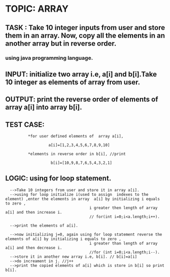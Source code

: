 # TOPIC: ARRAY
## TASK :  Take 10 integer inputs from user and store them in an array. Now, copy all the elements in an another array but in reverse order.

### using java programming language.
 ## INPUT: initialize two array i.e, a[i] and b[i].Take 10 integer as elements of array from user.
 
 ## OUTPUT: print the reverse order of elements of array a[i] into array b[i].
 
 ## TEST CASE:
              *for user defined elements of  array a[i],
                       
                       a[i]=[1,2,3,4,5,6,7,8,9,10]
               
              *elements in reverse order in b[i], //print
                        
                        b[i]=[10,9,8,7,6,5,4,3,2,1]
 
 ## LOGIC: using for loop statement.
      -->Take 10 integers from user and store it in array a[i].
      -->using for loop initialize i(used to assign  indexes to the  element) ,enter the elements in array  a[i] by initializing i equals to zero ,
                                         i greater then length of array a[i] and then increase i. 
                                         // for(int i=0;i<a.length;i++).
                                         
      -->print the elements of a[i].
      
      -->now initializing j=0, again using for loop statement reverse the elements of a[i] by initializing i equals to zero ,
                                         i greater than length of array a[i] and then decrease i.
                                         //for (int i=0;i<a.length;i--).
      -->store it in another new array i.e, b[i]. // b[i]=a[i]
      -->do increament in j. //j++
      -->print the copied elements of a[i] which is store in b[i] so print b[i]. 







